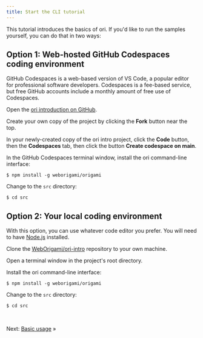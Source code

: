 ```yaml
---
title: Start the CLI tutorial
---
```


This tutorial introduces the basics of ori. If you'd like to run the samples yourself, you can do that in two ways:

## Option 1: Web-hosted GitHub Codespaces coding environment

GitHub Codespaces is a web-based version of VS Code, a popular editor for professional software developers. Codespaces is a fee-based service, but free GitHub accounts include a monthly amount of free use of Codespaces.

<span class="tutorialStep"></span> Open the
<a href="https://github.com/WebOrigami/ori-intro" target="_blank">ori introduction on GitHub</a>.

<span class="tutorialStep"></span> Create your own copy of the project by clicking the **Fork** button near the top.

<span class="tutorialStep"></span> In your newly-created copy of the ori intro project, click the **Code** button, then the **Codespaces** tab, then click the button **Create codespace on main**.

<span class="tutorialStep"></span> In the GitHub Codespaces terminal window, install the ori command-line interface:

```console
$ npm install -g weborigami/origami
```

<span class="tutorialStep"></span> Change to the `src` directory:

```console
$ cd src
```

## Option 2: Your local coding environment

With this option, you can use whatever code editor you prefer. You will need to have [Node.js](https://nodejs.org/en/) installed.

<span class="tutorialStep"></span> Clone the [WebOrigami/ori-intro](https://github.com/WebOrigami/ori-intro) repository to your own machine.

<span class="tutorialStep"></span> Open a terminal window in the project's root directory.

<span class="tutorialStep"></span> Install the ori command-line interface:

```console
$ npm install -g weborigami/origami
```

<span class="tutorialStep"></span> Change to the `src` directory:

```console
$ cd src
```

&nbsp;

Next: [Basic usage](intro2.html) »
